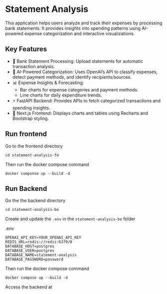# Statement Analysis
This application helps users analyze and track their expenses by processing bank statements. It provides insights into spending patterns using AI-powered expense categorization and interactive visualizations.

## Key Features

- 📄 Bank Statement Processing: Upload statements for automatic transaction analysis.
- 🤖 AI-Powered Categorization: Uses OpenAI’s API to classify expenses, detect payment methods, and identify recipients/sources.
- 📊 Expense Insights & Forecasting:
    - Bar charts for expense categories and payment methods.
    - Line charts for daily expenditure trends.
- ⚡ FastAPI Backend: Provides APIs to fetch categorized transactions and spending insights.
- 🎨 Next.js Frontend: Displays charts and tables using Recharts and Bootstrap styling.


## Run frontend 
Go to the frontend directory

```
cd statement-analysis-fe
```
Then run the docker compose command
```
docker componse up --build -d
```

## Run Backend
Go the the backend directory

```
cd statement-analysis-be
```
Create and update the `.env` in the `statement-analysis-be` folder

.env
```
OPENAI_API_KEY=YOUR_OPENAI_API_KEY
REDIS_URL=redis://redis:6379/0
DATABASE_HOST=postgres
DATABASE_USER=postgres
DATABASE_NAME=statement-analysis
DATABASE_PASSWORD=password
```

Then run the docker compose command
```
docker compose up --build -d
```

Access the backend at 